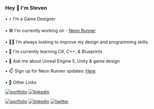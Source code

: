 ### Hey 👋 I'm Steven


•	⚡️ I’m a Game Designer

•	🛠 I'm currently working on - [Neon Runner]([https://www.github.com/octokatherine](https://store.steampowered.com/app/2471910/Neon_Runner/))

•	👩‍💻 I’m always looking to improve my design and programming skills.

•	🧠 I'm currently learning C#, C++, & Blueprints

•	💬 Ask me about Unreal Engine 5, Unity & game design

• 📫 Sign up for Neon Runner updates: [Here](https://www.irlgames.net/)

• 🔗 Other Links

[![portfolio](https://img.shields.io/badge/my_portfolio-000?style=for-the-badge&logo=ko-fi&logoColor=white)](https://irlgames.itch.io/)
[![linkedin](https://img.shields.io/badge/linkedin-0A66C2?style=for-the-badge&logo=linkedin&logoColor=white)](https://linkedin.com/in/stephen-duggan)

[![portfolio](https://img.shields.io/badge/my_portfolio-000?style=for-the-badge&logo=ko-fi&logoColor=white)](https://katherineoelsner.com/)
[![linkedin](https://img.shields.io/badge/linkedin-0A66C2?style=for-the-badge&logo=linkedin&logoColor=white)](https://www.linkedin.com/)
[![twitter](https://img.shields.io/badge/twitter-1DA1F2?style=for-the-badge&logo=twitter&logoColor=white)](https://twitter.com/)




